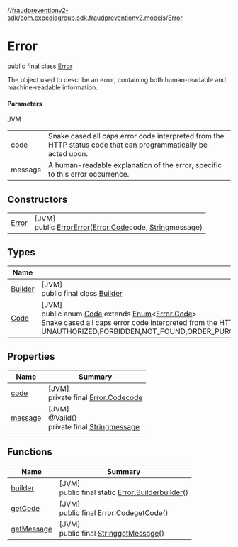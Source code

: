 //[fraudpreventionv2-sdk](../../../index.md)/[com.expediagroup.sdk.fraudpreventionv2.models](../index.md)/[Error](index.md)

# Error

public final class [Error](index.md)

The object used to describe an error, containing both human-readable and machine-readable information.

#### Parameters

JVM

| | |
|---|---|
| code | Snake cased all caps error code interpreted from the HTTP status code that can programmatically be acted upon. |
| message | A human-readable explanation of the error, specific to this error occurrence. |

## Constructors

| | |
|---|---|
| [Error](-error.md) | [JVM]<br>public [Error](index.md)[Error](-error.md)([Error.Code](-code/index.md)code, [String](https://docs.oracle.com/javase/8/docs/api/java/lang/String.html)message) |

## Types

| Name | Summary |
|---|---|
| [Builder](-builder/index.md) | [JVM]<br>public final class [Builder](-builder/index.md) |
| [Code](-code/index.md) | [JVM]<br>public enum [Code](-code/index.md) extends [Enum](https://docs.oracle.com/javase/8/docs/api/java/lang/Enum.html)&lt;[Error.Code](-code/index.md)&gt;<br>Snake cased all caps error code interpreted from the HTTP status code that can programmatically be acted upon. Values: UNAUTHORIZED,FORBIDDEN,NOT_FOUND,ORDER_PURCHASE_UPDATE_NOT_FOUND,TOO_MANY_REQUESTS,INTERNAL_SERVER_ERROR,BAD_GATEWAY,RETRYABLE_ORDER_PURCHASE_SCREEN_FAILURE,RETRYABLE_ORDER_PURCHASE_UPDATE_FAILURE,GATEWAY_TIMEOUT,BAD_REQUEST |

## Properties

| Name | Summary |
|---|---|
| [code](index.md#1055844780%2FProperties%2F-173342751) | [JVM]<br>private final [Error.Code](-code/index.md)[code](index.md#1055844780%2FProperties%2F-173342751) |
| [message](index.md#-805211942%2FProperties%2F-173342751) | [JVM]<br>@Valid()<br>private final [String](https://docs.oracle.com/javase/8/docs/api/java/lang/String.html)[message](index.md#-805211942%2FProperties%2F-173342751) |

## Functions

| Name | Summary |
|---|---|
| [builder](builder.md) | [JVM]<br>public final static [Error.Builder](-builder/index.md)[builder](builder.md)() |
| [getCode](get-code.md) | [JVM]<br>public final [Error.Code](-code/index.md)[getCode](get-code.md)() |
| [getMessage](get-message.md) | [JVM]<br>public final [String](https://docs.oracle.com/javase/8/docs/api/java/lang/String.html)[getMessage](get-message.md)() |
